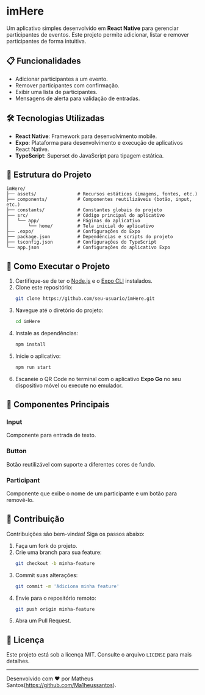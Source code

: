 
# imHere

Um aplicativo simples desenvolvido em **React Native** para gerenciar participantes de eventos. Este projeto permite adicionar, listar e remover participantes de forma intuitiva.

## 📋 Funcionalidades

- Adicionar participantes a um evento.
- Remover participantes com confirmação.
- Exibir uma lista de participantes.
- Mensagens de alerta para validação de entradas.

## 🛠️ Tecnologias Utilizadas

- **React Native**: Framework para desenvolvimento mobile.
- **Expo**: Plataforma para desenvolvimento e execução de aplicativos React Native.
- **TypeScript**: Superset do JavaScript para tipagem estática.

## 📂 Estrutura do Projeto

```
imHere/
├── assets/               # Recursos estáticos (imagens, fontes, etc.)
├── components/           # Componentes reutilizáveis (botão, input, etc.)
├── constants/            # Constantes globais do projeto
├── src/                  # Código principal do aplicativo
│   └── app/              # Páginas do aplicativo
│       └── home/         # Tela inicial do aplicativo
├── .expo/                # Configurações do Expo
├── package.json          # Dependências e scripts do projeto
├── tsconfig.json         # Configurações do TypeScript
└── app.json              # Configurações do aplicativo Expo
```

## 🚀 Como Executar o Projeto

1. Certifique-se de ter o [Node.js](https://nodejs.org/) e o [Expo CLI](https://docs.expo.dev/get-started/installation/) instalados.
2. Clone este repositório:
   ```bash
   git clone https://github.com/seu-usuario/imHere.git
   ```
3. Navegue até o diretório do projeto:
   ```bash
   cd imHere
   ```
4. Instale as dependências:
   ```bash
   npm install
   ```
5. Inicie o aplicativo:
   ```bash
   npm run start
   ```
6. Escaneie o QR Code no terminal com o aplicativo **Expo Go** no seu dispositivo móvel ou execute no emulador.

## 📱 Componentes Principais

### **Input**
Componente para entrada de texto.

### **Button**
Botão reutilizável com suporte a diferentes cores de fundo.

### **Participant**
Componente que exibe o nome de um participante e um botão para removê-lo.

## 🤝 Contribuição

Contribuições são bem-vindas! Siga os passos abaixo:

1. Faça um fork do projeto.
2. Crie uma branch para sua feature:
   ```bash
   git checkout -b minha-feature
   ```
3. Commit suas alterações:
   ```bash
   git commit -m 'Adiciona minha feature'
   ```
4. Envie para o repositório remoto:
   ```bash
   git push origin minha-feature
   ```
5. Abra um Pull Request.

## 📄 Licença

Este projeto está sob a licença MIT. Consulte o arquivo `LICENSE` para mais detalhes.

---

Desenvolvido com ❤️ por Matheus Santos(https://github.com/Ma1heussantos).
```
    
